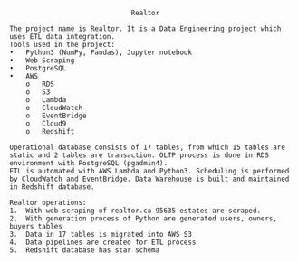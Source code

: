                                   Realtor

	The project name is Realtor. It is a Data Engineering project which uses ETL data integration. 
	Tools used in the project:
	•	Python3 (NumPy, Pandas), Jupyter notebook
	•	Web Scraping
	•	PostgreSQL
	•	AWS
		o	RDS
		o	S3
		o	Lambda
		o	CloudWatch
		o	EventBridge
		o	Cloud9
		o	Redshift

	Operational database consists of 17 tables, from which 15 tables are static and 2 tables are transaction. OLTP process is done in RDS environment with PostgreSQL (pgadmin4). 
	ETL is automated with AWS Lambda and Python3. Scheduling is performed by CloudWatch and EventBridge. Data Warehouse is built and maintained in Redshift database. 

	Realtor operations:
	1.	With web scraping of realtor.ca 95635 estates are scraped.
	2.	With generation process of Python are generated users, owners, buyers tables
	3.	Data in 17 tables is migrated into AWS S3
	4.	Data pipelines are created for ETL process
	5.	Redshift database has star schema
